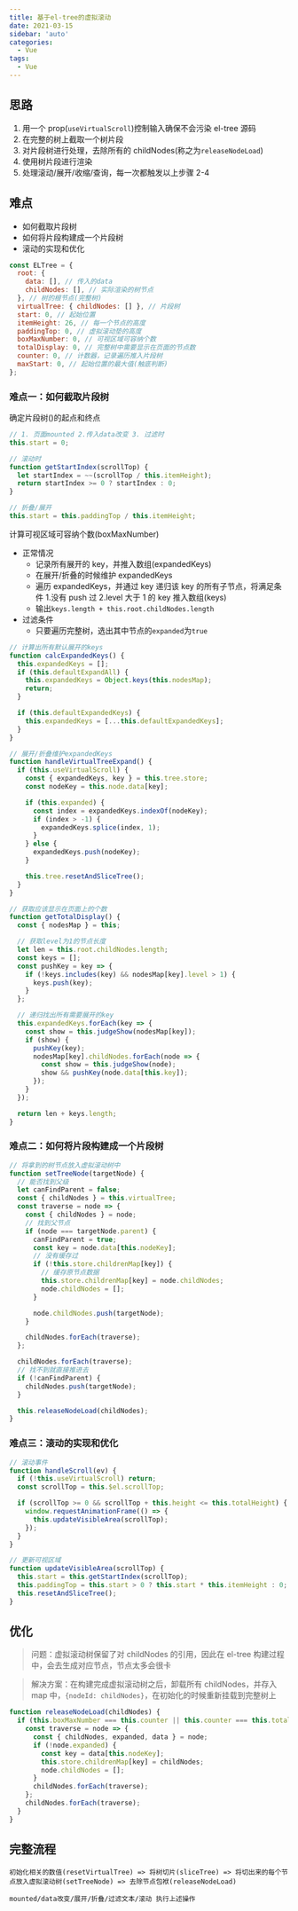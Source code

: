 ```yaml
---
title: 基于el-tree的虚拟滚动
date: 2021-03-15
sidebar: 'auto'
categories:
  - Vue
tags:
  - Vue
---
```


## 思路

1. 用一个 prop(`useVirtualScroll`)控制输入确保不会污染 el-tree 源码
2. 在完整的树上截取一个树片段
3. 对片段树进行处理，去除所有的 childNodes(称之为`releaseNodeLoad`)
4. 使用树片段进行渲染
5. 处理滚动/展开/收缩/查询，每一次都触发以上步骤 2-4

## 难点

- 如何截取片段树
- 如何将片段构建成一个片段树
- 滚动的实现和优化

```js
const ELTree = {
  root: {
    data: [], // 传入的data
    childNodes: [], // 实际渲染的树节点
  }, // 树的根节点(完整树)
  virtualTree: { childNodes: [] }, // 片段树
  start: 0, // 起始位置
  itemHeight: 26, // 每一个节点的高度
  paddingTop: 0, // 虚拟滚动垫的高度
  boxMaxNumber: 0, // 可视区域可容纳个数
  totalDisplay: 0, // 完整树中需要显示在页面的节点数
  counter: 0, // 计数器，记录遍历推入片段树
  maxStart: 0, // 起始位置的最大值(触底判断)
};
```

### 难点一：如何截取片段树

确定片段树()的起点和终点

```js
// 1. 页面mounted 2.传入data改变 3. 过滤时
this.start = 0;

// 滚动时
function getStartIndex(scrollTop) {
  let startIndex = ~~(scrollTop / this.itemHeight);
  return startIndex >= 0 ? startIndex : 0;
}

// 折叠/展开
this.start = this.paddingTop / this.itemHeight;
```

计算可视区域可容纳个数(boxMaxNumber)

- 正常情况
  - 记录所有展开的 key，并推入数组(expandedKeys)
  - 在展开/折叠的时候维护 expandedKeys
  - 遍历 expandedKeys，并通过 key 递归该 key 的所有子节点，将满足条件 1.没有 push 过 2.level 大于 1 的 key 推入数组(keys)
  - 输出`keys.length + this.root.childNodes.length`
- 过滤条件
  - 只要遍历完整树，选出其中节点的`expanded`为`true`

```js
// 计算出所有默认展开的keys
function calcExpandedKeys() {
  this.expandedKeys = [];
  if (this.defaultExpandAll) {
    this.expandedKeys = Object.keys(this.nodesMap);
    return;
  }

  if (this.defaultExpandedKeys) {
    this.expandedKeys = [...this.defaultExpandedKeys];
  }
}

// 展开/折叠维护expandedKeys
function handleVirtualTreeExpand() {
  if (this.useVirtualScroll) {
    const { expandedKeys, key } = this.tree.store;
    const nodeKey = this.node.data[key];

    if (this.expanded) {
      const index = expandedKeys.indexOf(nodeKey);
      if (index > -1) {
        expandedKeys.splice(index, 1);
      }
    } else {
      expandedKeys.push(nodeKey);
    }

    this.tree.resetAndSliceTree();
  }
}

// 获取应该显示在页面上的个数
function getTotalDisplay() {
  const { nodesMap } = this;

  // 获取level为1的节点长度
  let len = this.root.childNodes.length;
  const keys = [];
  const pushKey = key => {
    if (!keys.includes(key) && nodesMap[key].level > 1) {
      keys.push(key);
    }
  };

  // 递归找出所有需要展开的key
  this.expandedKeys.forEach(key => {
    const show = this.judgeShow(nodesMap[key]);
    if (show) {
      pushKey(key);
      nodesMap[key].childNodes.forEach(node => {
        const show = this.judgeShow(node);
        show && pushKey(node.data[this.key]);
      });
    }
  });

  return len + keys.length;
}
```

### 难点二：如何将片段构建成一个片段树

```js
// 将拿到的树节点放入虚拟滚动树中
function setTreeNode(targetNode) {
  // 能否找到父级
  let canFindParent = false;
  const { childNodes } = this.virtualTree;
  const traverse = node => {
    const { childNodes } = node;
    // 找到父节点
    if (node === targetNode.parent) {
      canFindParent = true;
      const key = node.data[this.nodeKey];
      // 没有缓存过
      if (!this.store.childrenMap[key]) {
        // 缓存原节点数据
        this.store.childrenMap[key] = node.childNodes;
        node.childNodes = [];
      }

      node.childNodes.push(targetNode);
    }

    childNodes.forEach(traverse);
  };

  childNodes.forEach(traverse);
  // 找不到就直接推进去
  if (!canFindParent) {
    childNodes.push(targetNode);
  }

  this.releaseNodeLoad(childNodes);
}
```

### 难点三：滚动的实现和优化

```js
// 滚动事件
function handleScroll(ev) {
  if (!this.useVirtualScroll) return;
  const scrollTop = this.$el.scrollTop;

  if (scrollTop >= 0 && scrollTop + this.height <= this.totalHeight) {
    window.requestAnimationFrame(() => {
      this.updateVisibleArea(scrollTop);
    });
  }
}

// 更新可视区域
function updateVisibleArea(scrollTop) {
  this.start = this.getStartIndex(scrollTop);
  this.paddingTop = this.start > 0 ? this.start * this.itemHeight : 0;
  this.resetAndSliceTree();
}
```

## 优化

> 问题：虚拟滚动树保留了对 childNodes 的引用，因此在 el-tree 构建过程中，会去生成对应节点，节点太多会很卡

> 解决方案：在构建完成虚拟滚动树之后，卸载所有 childNodes，并存入 map 中，`{nodeId: childNodes}`，在初始化的时候重新挂载到完整树上

```js
function releaseNodeLoad(childNodes) {
  if (this.boxMaxNumber === this.counter || this.counter === this.totalDisplay) {
    const traverse = node => {
      const { childNodes, expanded, data } = node;
      if (!node.expanded) {
        const key = data[this.nodeKey];
        this.store.childrenMap[key] = childNodes;
        node.childNodes = [];
      }
      childNodes.forEach(traverse);
    };
    childNodes.forEach(traverse);
  }
}
```

## 完整流程

```
初始化相关的数值(resetVirtualTree) => 将树切片(sliceTree) => 将切出来的每个节点放入虚拟滚动树(setTreeNode) => 去除节点包袱(releaseNodeLoad)

mounted/data改变/展开/折叠/过滤文本/滚动 执行上述操作
```
